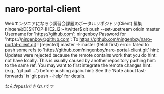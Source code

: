 # naro-portal-client
Webエンジニアになろう講習会課題のポータルリポジトリ(Client)
編集
ningen@DESKTOP-IHE2LI2:~/twitter$ git push --set-upstream origin master
Username for 'https://github.com': ningenboy
Password for 'https://ningenboy@github.com':
To https://github.com/ningenboy/naro-portal-client.git
 ! [rejected]        master -> master (fetch first)
error: failed to push some refs to 'https://github.com/ningenboy/naro-portal-client.git'
hint: Updates were rejected because the remote contains work that you do
hint: not have locally. This is usually caused by another repository pushing
hint: to the same ref. You may want to first integrate the remote changes
hint: (e.g., 'git pull ...') before pushing again.
hint: See the 'Note about fast-forwards' in 'git push --help' for details.

なんかpushできないです
